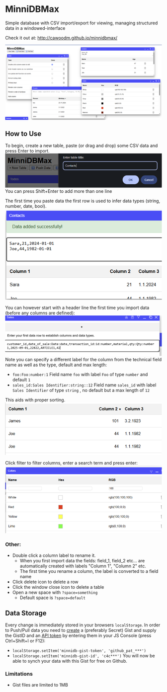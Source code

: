 # MinniDBMax
Simple database with CSV import/export for viewing, managing structured data in a windowed-interface

Check it out at: http://cawoodm.github.io/minnidbmax/

![Screenshot of MinniDBMax](./docs/screenshot1.png)

## How to Use
To begin, create a new table, paste (or drag and drop) some CSV data and press Enter to import.  
![New Table](./docs/screenshot_new_table.png)
You can press Shift+Enter to add more than one line

The first time you paste data the first row is used to infer data types (string, number, date, bool).    
![Import CSV](./docs/screenshot_import_csv.png)

You can however start with a header line the first time you import data (before any columns are defined):  
![Import Manually](./docs/screenshot-header.png)  
Note you can specify a different label for the column from the technical field name as well as the type, default and max length:
* `foo:Foo:number:1` Field name `foo` with label `Foo` of type `number` and default `1`
* `sales_id:Sales Identifier:string::12` Field name `sales_id` with label `Sales Identifier` of type `string` , no default but a max length of `12`

This aids with proper sorting.  
![Sorting](./docs/screenshot_sorting.png)

Click filter to filter columns, enter a search term and press enter:  
![Filtering](./docs/screenshot_filter.png)

### Other:

* Double click a column label to rename it.
  * When you first import data the fields: field_1, field_2 etc... are automatically created with labels "Column 1", "Column 2" etc.
  * The first time you rename a column, the label is converted to a field name
* Click delete icon to delete a row
* Click the window close icon to delete a table
* Open a new space with `?space=something`
  * Default space is `?space=default`

## Data Storage
Every change is immediately stored in your browsers `localStorage`.
In order to Push/Pull data you need to [create](http://gist.github.com/) a (preferably Secret) Gist and supply the GistID and an [API token](https://docs.github.com/en/rest/gists/gists?apiVersion=2022-11-28#list-gists-for-the-authenticated-user) by entering them in your JS Console (press Ctrl+Shift+I or F12):
* `localStorage.setItem('minnidb-gist-token', 'github_pat_***')`
* `localStorage.setItem('minnidb-gist-id', 'c4c***')`
You will now be able to synch your data with this Gist for free on Github.

### Limitations
* Gist files are limited to 1MB
